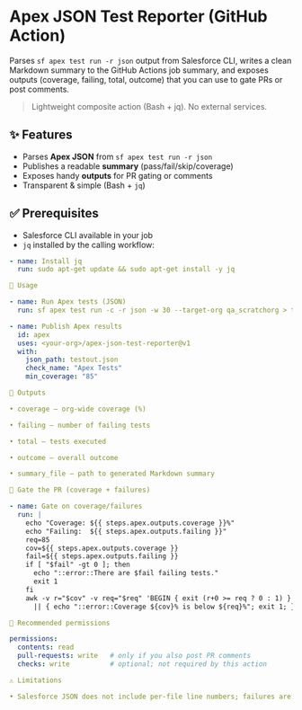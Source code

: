 # Apex JSON Test Reporter (GitHub Action)

Parses `sf apex test run -r json` output from Salesforce CLI, writes a clean Markdown summary to the GitHub Actions job summary, and exposes outputs (coverage, failing, total, outcome) that you can use to gate PRs or post comments.

> Lightweight composite action (Bash + jq). No external services.

## ✨ Features
- Parses **Apex JSON** from `sf apex test run -r json`
- Publishes a readable **summary** (pass/fail/skip/coverage)
- Exposes handy **outputs** for PR gating or comments
- Transparent & simple (Bash + `jq`)

## ✅ Prerequisites
- Salesforce CLI available in your job
- `jq` installed by the calling workflow:
```yaml
- name: Install jq
  run: sudo apt-get update && sudo apt-get install -y jq

🚀 Usage

- name: Run Apex tests (JSON)
  run: sf apex test run -c -r json -w 30 --target-org qa_scratchorg > testout.json

- name: Publish Apex results
  id: apex
  uses: <your-org>/apex-json-test-reporter@v1
  with:
    json_path: testout.json
    check_name: "Apex Tests"
    min_coverage: "85"

🔁 Outputs

• coverage — org-wide coverage (%)

• failing — number of failing tests

• total — tests executed

• outcome — overall outcome

• summary_file — path to generated Markdown summary

🚦 Gate the PR (coverage + failures)

- name: Gate on coverage/failures
  run: |
    echo "Coverage: ${{ steps.apex.outputs.coverage }}%"
    echo "Failing:  ${{ steps.apex.outputs.failing }}"
    req=85
    cov=${{ steps.apex.outputs.coverage }}
    fail=${{ steps.apex.outputs.failing }}
    if [ "$fail" -gt 0 ]; then
      echo "::error::There are $fail failing tests."
      exit 1
    fi
    awk -v r="$cov" -v req="$req" 'BEGIN { exit (r+0 >= req ? 0 : 1) }' \
      || { echo "::error::Coverage ${cov}% is below ${req}%"; exit 1; }

🔐 Recommended permissions

permissions:
  contents: read
  pull-requests: write   # only if you also post PR comments
  checks: write          # optional; not required by this action

⚠️ Limitations

• Salesforce JSON does not include per-file line numbers; failures are summarized, not inlined as annotations.